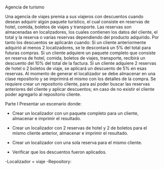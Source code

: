 Agencia de turismo

Una agencia de viajes premia a sus viajeros con descuentos cuando desean adquirir algún paquete turístico, el cual consiste en reservas de hotel, comida, boletos de viajes y transporte. Las reservas son almacenadas en localizadores, los cuales contienen los datos del cliente, el total y la reserva o varias reservas dependiendo del producto adquirido. Por tanto los descuentos se aplicarán cuando:
Si un cliente anteriormente adquirió al menos 2 localizadores, se le descontará un 5% del total para futuras compras.
Si un cliente adquiere un paquete completo que consiste en reserva de hotel, comida, boletos de viajes, transporte, recibirá un descuento del 10% del total de la factura.
Si un cliente adquiere 2 reservas de hotel o 2 boletos de viaje, se aplicará un descuento de 5% en esas reservas.
Al momento de generar el localizador se debe almacenar en una clase repositorio y se imprimirá el mismo con los detalles de la compra.
Se requiere crear un repositorio cliente, para así poder buscar las reservas anteriores del cliente y aplicar descuentos; en caso de no existir el cliente poder agregarlo al repositorio cliente.

Parte I
Presentar un escenario donde:
* Crear un localizador con un paquete completo para un cliente, almacenar e imprimir el resultado.

* Crear un localizador con 2 reservas de hotel y 2 de boletos para el mismo cliente anterior, almacenar e imprimir el resultado.

* Crear un localizador con una sola reserva para el mismo cliente.

* Verificar que los descuentos fueron aplicados.


-Localizador = viaje
-Repository: 